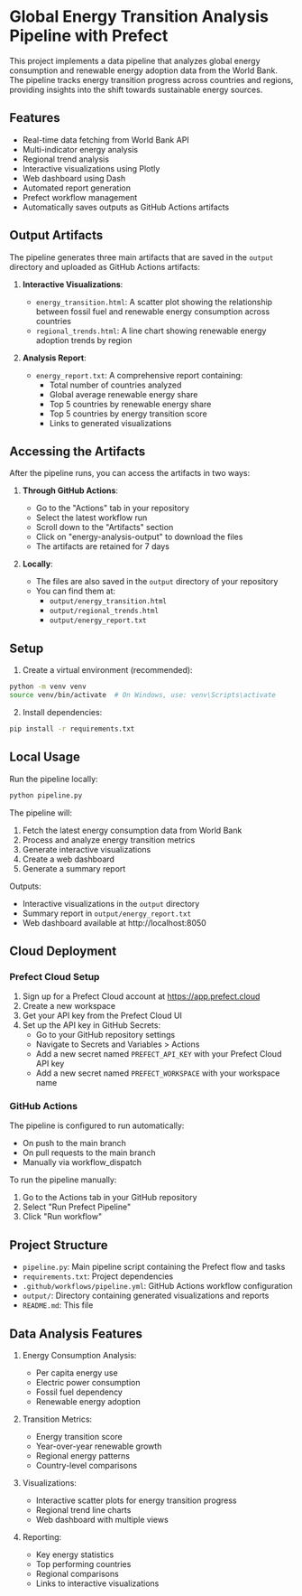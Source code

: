 # Global Energy Transition Analysis Pipeline with Prefect

This project implements a data pipeline that analyzes global energy consumption and renewable energy adoption data from the World Bank. The pipeline tracks energy transition progress across countries and regions, providing insights into the shift towards sustainable energy sources.

## Features

- Real-time data fetching from World Bank API
- Multi-indicator energy analysis
- Regional trend analysis
- Interactive visualizations using Plotly
- Web dashboard using Dash
- Automated report generation
- Prefect workflow management
- Automatically saves outputs as GitHub Actions artifacts

## Output Artifacts

The pipeline generates three main artifacts that are saved in the `output` directory and uploaded as GitHub Actions artifacts:

1. **Interactive Visualizations**:
   - `energy_transition.html`: A scatter plot showing the relationship between fossil fuel and renewable energy consumption across countries
   - `regional_trends.html`: A line chart showing renewable energy adoption trends by region

2. **Analysis Report**:
   - `energy_report.txt`: A comprehensive report containing:
     - Total number of countries analyzed
     - Global average renewable energy share
     - Top 5 countries by renewable energy share
     - Top 5 countries by energy transition score
     - Links to generated visualizations

## Accessing the Artifacts

After the pipeline runs, you can access the artifacts in two ways:

1. **Through GitHub Actions**:
   - Go to the "Actions" tab in your repository
   - Select the latest workflow run
   - Scroll down to the "Artifacts" section
   - Click on "energy-analysis-output" to download the files
   - The artifacts are retained for 7 days

2. **Locally**:
   - The files are also saved in the `output` directory of your repository
   - You can find them at:
     - `output/energy_transition.html`
     - `output/regional_trends.html`
     - `output/energy_report.txt`

## Setup

1. Create a virtual environment (recommended):
```bash
python -m venv venv
source venv/bin/activate  # On Windows, use: venv\Scripts\activate
```

2. Install dependencies:
```bash
pip install -r requirements.txt
```

## Local Usage

Run the pipeline locally:
```bash
python pipeline.py
```

The pipeline will:
1. Fetch the latest energy consumption data from World Bank
2. Process and analyze energy transition metrics
3. Generate interactive visualizations
4. Create a web dashboard
5. Generate a summary report

Outputs:
- Interactive visualizations in the `output` directory
- Summary report in `output/energy_report.txt`
- Web dashboard available at http://localhost:8050

## Cloud Deployment

### Prefect Cloud Setup

1. Sign up for a Prefect Cloud account at https://app.prefect.cloud
2. Create a new workspace
3. Get your API key from the Prefect Cloud UI
4. Set up the API key in GitHub Secrets:
   - Go to your GitHub repository settings
   - Navigate to Secrets and Variables > Actions
   - Add a new secret named `PREFECT_API_KEY` with your Prefect Cloud API key
   - Add a new secret named `PREFECT_WORKSPACE` with your workspace name

### GitHub Actions

The pipeline is configured to run automatically:
- On push to the main branch
- On pull requests to the main branch
- Manually via workflow_dispatch

To run the pipeline manually:
1. Go to the Actions tab in your GitHub repository
2. Select "Run Prefect Pipeline"
3. Click "Run workflow"

## Project Structure

- `pipeline.py`: Main pipeline script containing the Prefect flow and tasks
- `requirements.txt`: Project dependencies
- `.github/workflows/pipeline.yml`: GitHub Actions workflow configuration
- `output/`: Directory containing generated visualizations and reports
- `README.md`: This file

## Data Analysis Features

1. Energy Consumption Analysis:
   - Per capita energy use
   - Electric power consumption
   - Fossil fuel dependency
   - Renewable energy adoption

2. Transition Metrics:
   - Energy transition score
   - Year-over-year renewable growth
   - Regional energy patterns
   - Country-level comparisons

3. Visualizations:
   - Interactive scatter plots for energy transition progress
   - Regional trend line charts
   - Web dashboard with multiple views

4. Reporting:
   - Key energy statistics
   - Top performing countries
   - Regional comparisons
   - Links to interactive visualizations